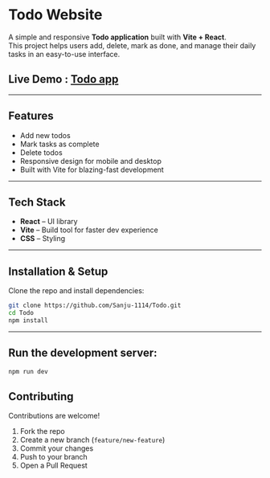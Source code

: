 #  Todo Website

A simple and responsive **Todo application** built with **Vite + React**.  
This project helps users add, delete, mark as done, and manage their daily tasks in an easy-to-use interface.  
## Live Demo : [Todo app](https://todo-xi-two-26.vercel.app)
---

##  Features
-  Add new todos
-  Mark tasks as complete 
-  Delete todos
-  Responsive design for mobile and desktop
-  Built with Vite for blazing-fast development

---

##  Tech Stack
- **React** – UI library
- **Vite** – Build tool for faster dev experience
- **CSS** – Styling

---

##  Installation & Setup

Clone the repo and install dependencies:

```bash
git clone https://github.com/Sanju-1114/Todo.git
cd Todo
npm install
```

---

## Run the development server:
```bash
npm run dev
```

##  Contributing

Contributions are welcome!  

1. Fork the repo  
2. Create a new branch (`feature/new-feature`)  
3. Commit your changes  
4. Push to your branch  
5. Open a Pull Request  
